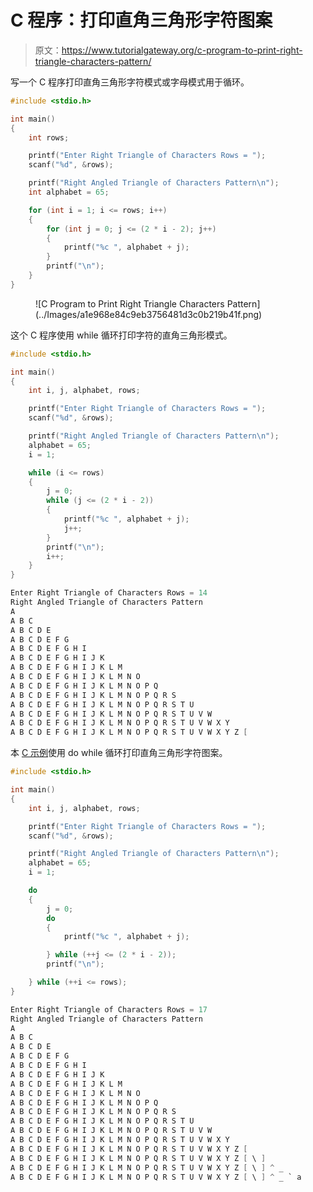 # C 程序：打印直角三角形字符图案

> 原文：<https://www.tutorialgateway.org/c-program-to-print-right-triangle-characters-pattern/>

写一个 C 程序打印直角三角形字符模式或字母模式用于循环。

```c
#include <stdio.h>

int main()
{
	int rows;

	printf("Enter Right Triangle of Characters Rows = ");
	scanf("%d", &rows);

	printf("Right Angled Triangle of Characters Pattern\n");
	int alphabet = 65;

	for (int i = 1; i <= rows; i++)
	{
		for (int j = 0; j <= (2 * i - 2); j++)
		{
			printf("%c ", alphabet + j);
		}
		printf("\n");
	}
}
```

<figure class="wp-block-image size-large">![C Program to Print Right Triangle Characters Pattern](../Images/a1e968e84c9eb3756481d3c0b219b41f.png)</figure>

这个 C 程序使用 while 循环打印字符的直角三角形模式。

```c
#include <stdio.h>

int main()
{
	int i, j, alphabet, rows;

	printf("Enter Right Triangle of Characters Rows = ");
	scanf("%d", &rows);

	printf("Right Angled Triangle of Characters Pattern\n");
	alphabet = 65;
	i = 1;

	while (i <= rows)
	{
		j = 0;
		while (j <= (2 * i - 2))
		{
			printf("%c ", alphabet + j);
			j++;
		}
		printf("\n");
		i++;
	}
}
```

```c
Enter Right Triangle of Characters Rows = 14
Right Angled Triangle of Characters Pattern
A 
A B C 
A B C D E 
A B C D E F G 
A B C D E F G H I 
A B C D E F G H I J K 
A B C D E F G H I J K L M 
A B C D E F G H I J K L M N O 
A B C D E F G H I J K L M N O P Q 
A B C D E F G H I J K L M N O P Q R S 
A B C D E F G H I J K L M N O P Q R S T U 
A B C D E F G H I J K L M N O P Q R S T U V W 
A B C D E F G H I J K L M N O P Q R S T U V W X Y 
A B C D E F G H I J K L M N O P Q R S T U V W X Y Z [
```

本 [C 示例](https://www.tutorialgateway.org/c-programming-examples/)使用 do while 循环打印直角三角形字符图案。

```c
#include <stdio.h>

int main()
{
	int i, j, alphabet, rows;

	printf("Enter Right Triangle of Characters Rows = ");
	scanf("%d", &rows);

	printf("Right Angled Triangle of Characters Pattern\n");
	alphabet = 65;
	i = 1;

	do
	{
		j = 0;
		do
		{
			printf("%c ", alphabet + j);

		} while (++j <= (2 * i - 2));
		printf("\n");

	} while (++i <= rows);
}
```

```c
Enter Right Triangle of Characters Rows = 17
Right Angled Triangle of Characters Pattern
A 
A B C 
A B C D E 
A B C D E F G 
A B C D E F G H I 
A B C D E F G H I J K 
A B C D E F G H I J K L M 
A B C D E F G H I J K L M N O 
A B C D E F G H I J K L M N O P Q 
A B C D E F G H I J K L M N O P Q R S 
A B C D E F G H I J K L M N O P Q R S T U 
A B C D E F G H I J K L M N O P Q R S T U V W 
A B C D E F G H I J K L M N O P Q R S T U V W X Y 
A B C D E F G H I J K L M N O P Q R S T U V W X Y Z [ 
A B C D E F G H I J K L M N O P Q R S T U V W X Y Z [ \ ] 
A B C D E F G H I J K L M N O P Q R S T U V W X Y Z [ \ ] ^ _ 
A B C D E F G H I J K L M N O P Q R S T U V W X Y Z [ \ ] ^ _ ` a 
```